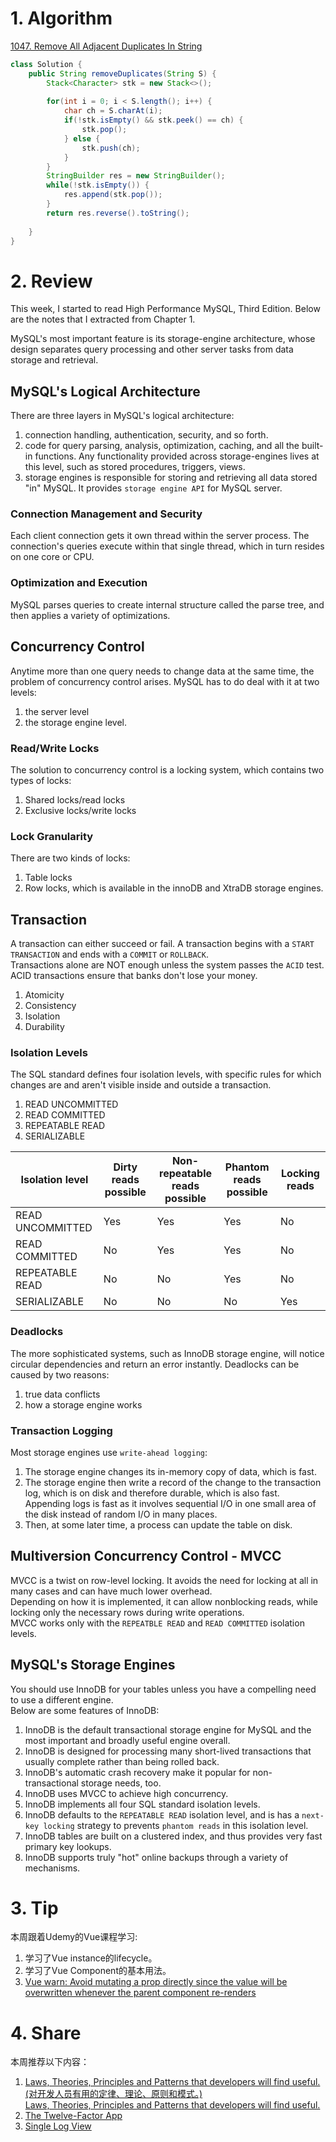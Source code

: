 # 1. Algorithm
[1047. Remove All Adjacent Duplicates In String](https://leetcode.com/problemset/all/)
```java
class Solution {
    public String removeDuplicates(String S) {
        Stack<Character> stk = new Stack<>();
        
        for(int i = 0; i < S.length(); i++) {
            char ch = S.charAt(i);
            if(!stk.isEmpty() && stk.peek() == ch) {
                stk.pop();
            } else {
                stk.push(ch);
            }
        }
        StringBuilder res = new StringBuilder();
        while(!stk.isEmpty()) {
            res.append(stk.pop());
        }
        return res.reverse().toString();
        
    }
}
```

# 2. Review
This week, I started to read High Performance MySQL, Third Edition. Below are the notes that I extracted from Chapter 1.

MySQL's most important feature is its storage-engine architecture, whose design separates query processing and other server tasks from data storage and retrieval.

## MySQL's Logical Architecture
There are three layers in MySQL's logical architecture:
  1. connection handling, authentication, security, and so forth.
  2. code for query parsing, analysis, optimization, caching, and all the built-in functions. Any functionality provided across storage-engines lives at this level, such as stored procedures, triggers, views.
  3. storage engines is responsible for  storing and retrieving all data stored "in" MySQL. It provides `storage engine API` for MySQL server.
  
### Connection Management and Security
Each client connection gets it own thread within the server process. The connection's queries execute within that single thread, which in turn resides on one core or CPU.

### Optimization and Execution
MySQL parses queries to create internal structure called the parse tree, and then applies a variety of optimizations.

## Concurrency Control
Anytime more than one query needs to change data at the same time, the problem of concurrency control arises. MySQL has to do deal with it at two levels: 
  1. the server level
  2. the storage engine level.

### Read/Write Locks
The solution to concurrency control is a locking system, which contains two types of locks: 
  1. Shared locks/read locks
  2. Exclusive locks/write locks

### Lock Granularity
There are two kinds of locks:
  1. Table locks
  2. Row locks, which is available in the innoDB and XtraDB storage engines.
  
## Transaction
A transaction can either succeed or fail. A transaction begins with a `START TRANSACTION` and ends with a `COMMIT` or `ROLLBACK`. </br>
Transactions alone are NOT enough unless the system passes the `ACID` test. </br>
ACID transactions ensure that banks don't lose your money. </br>
  1. Atomicity
  2. Consistency
  3. Isolation
  4. Durability

### Isolation Levels
The SQL standard defines four isolation levels, with specific rules for which changes are and aren't visible inside and outside a transaction.
  1. READ UNCOMMITTED
  2. READ COMMITTED
  3. REPEATABLE READ
  4. SERIALIZABLE

| Isolation level  | Dirty reads possible | Non-repeatable reads possible | Phantom reads possible | Locking reads |
|------------------|----------------------|-------------------------------|------------------------|---------------|
| READ UNCOMMITTED | Yes                  | Yes                           | Yes                    | No            |
| READ COMMITTED   | No                   | Yes                           | Yes                    | No            |
| REPEATABLE READ  | No                   | No                            | Yes                    | No            |
| SERIALIZABLE     | No                   | No                            | No                     | Yes           |
  
### Deadlocks
The more sophisticated systems, such as InnoDB storage engine, will notice circular dependencies and return an error instantly.
Deadlocks can be caused by two reasons:
  1. true data conflicts
  2. how a storage engine works

### Transaction Logging
Most storage engines use `write-ahead logging`:
  1. The storage engine changes its in-memory copy of data, which is fast.
  2. The storage engine then write a record of the change to the transaction log, which is on disk and therefore durable, which is also fast. </br>
     Appending logs is fast as it involves sequential I/O in one small area of the disk instead of random I/O in many places.
  3. Then, at some later time, a process can update the table on disk.
  

## Multiversion Concurrency Control - MVCC
MVCC is a twist on row-level locking. It avoids the need for locking at all in many cases and can have much lower overhead. </br>
Depending on how it is implemented, it can allow nonblocking reads, while locking only the necessary rows during write operations. </br>
MVCC works only with the `REPEATBLE READ` and `READ COMMITTED` isolation levels.


## MySQL's Storage Engines
You should use InnoDB for your tables unless you have a compelling need to use a different engine. </br>
Below are some features of InnoDB:
  1. InnoDB is the default transactional storage engine for MySQL and the most important and broadly useful engine overall.
  1. InnoDB is designed for processing many short-lived transactions that usually complete rather than being rolled back.
  1. InnoDB's automatic crash recovery make it popular for non-transactional storage needs, too.
  1. InnoDB uses MVCC to achieve high concurrency.
  1. InnoDB implements all four SQL standard isolation levels.
  1. InnoDB defaults to the `REPEATABLE READ` isolation level, and is has a `next-key locking` strategy to prevents `phantom reads` in this isolation level.
  1. InnoDB tables are built on a clustered index, and thus provides very fast primary key lookups.
  1. InnoDB supports truly "hot" online backups through a variety of mechanisms.
  


# 3. Tip
本周跟着Udemy的Vue课程学习:
  1. 学习了Vue instance的lifecycle。
  2. 学习了Vue Component的基本用法。
  3. [Vue warn: Avoid mutating a prop directly since the value will be overwritten whenever the parent component re-renders](https://stackoverflow.com/questions/53061723/vue-warn-avoid-mutating-a-prop-directly-since-the-value-will-be-overwritten-w)

# 4. Share
本周推荐以下内容：
  1. [Laws, Theories, Principles and Patterns that developers will find useful. (对开发人员有用的定律、理论、原则和模式。)](https://github.com/nusr/hacker-laws-zh) </br>
     [Laws, Theories, Principles and Patterns that developers will find useful.](https://github.com/dwmkerr/hacker-laws)
  2. [The Twelve-Factor App](https://12factor.net)
  3. [Single Log View](lnav.org/features)